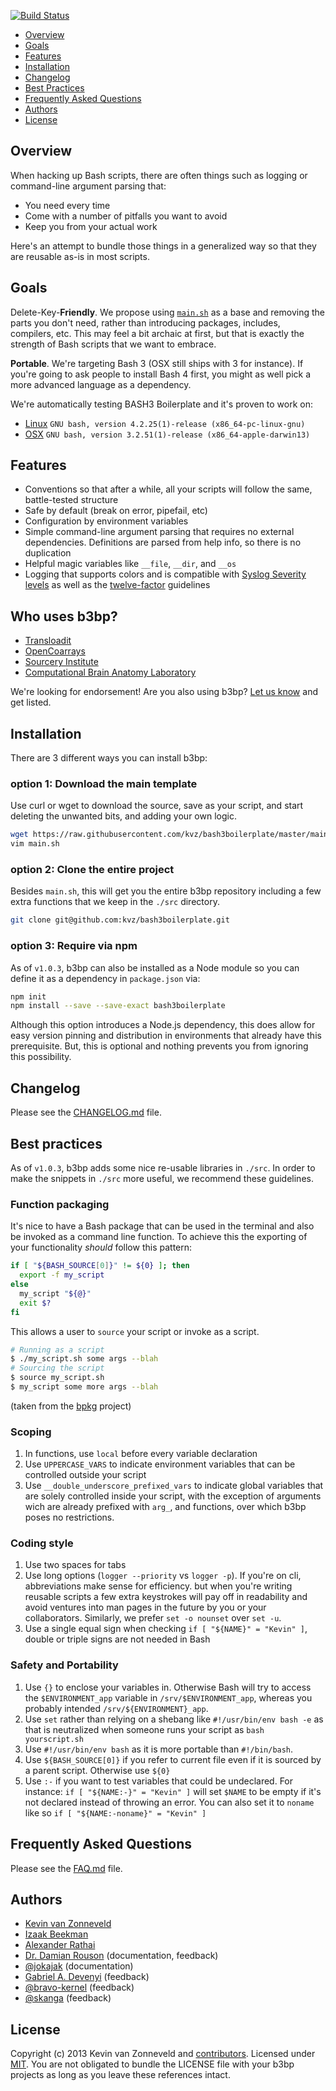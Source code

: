 [![Build Status](https://travis-ci.org/kvz/bash3boilerplate.svg?branch=master)](https://travis-ci.org/kvz/bash3boilerplate)

[This document is formatted with GitHub-Flavored Markdown.    ]:#
[For better viewing, including hyperlinks, read it online at  ]:#
[https://github.com/kvz/bash3boilerplate/blob/master/README.md]:#

* [Overview](#overview)
* [Goals](#goals)
* [Features](#features)
* [Installation](#installation)
* [Changelog](#changelog)
* [Best Practices](#best-practices)
* [Frequently Asked Questions](#frequently-asked-questions)
* [Authors](#authors)
* [License](#license)

## Overview

<!--more-->

When hacking up Bash scripts, there are often things such as logging or command-line argument parsing that:

 - You need every time
 - Come with a number of pitfalls you want to avoid
 - Keep you from your actual work
 
Here's an attempt to bundle those things in a generalized way so that
they are reusable as-is in most scripts.

## Goals

Delete-Key-**Friendly**. We propose using [`main.sh`](https://github.com/kvz/bash3boilerplate/blob/master/main.sh) 
as a base and removing the parts you don't need, rather than introducing packages, includes, compilers, etc.
This may feel a bit archaic at first, but that is exactly the strength of Bash scripts that we want to embrace.

**Portable**. We're targeting Bash 3 (OSX still ships
with 3 for instance). If you're going to ask people to install
Bash 4 first, you might as well pick a more advanced language as a
dependency.

We're automatically testing BASH3 Boilerplate and it's proven to work on:

- [Linux](https://travis-ci.org/kvz/bash3boilerplate/jobs/109804166#L91) `GNU bash, version 4.2.25(1)-release (x86_64-pc-linux-gnu)`
- [OSX](https://travis-ci.org/kvz/bash3boilerplate/jobs/109804167#L2453) `GNU bash, version 3.2.51(1)-release (x86_64-apple-darwin13)`

## Features

- Conventions so that after a while, all your scripts will follow the same, battle-tested structure
- Safe by default (break on error, pipefail, etc)
- Configuration by environment variables
- Simple command-line argument parsing that requires no external dependencies. Definitions are parsed from help info, so there is no duplication
- Helpful magic variables like `__file`, `__dir`, and `__os`
- Logging that supports colors and is compatible with [Syslog Severity levels](http://en.wikipedia.org/wiki/Syslog#Severity_levels) as well as the [twelve-factor](http://12factor.net/) guidelines

## Who uses b3bp?

- [Transloadit](https://transloadit.com)
- [OpenCoarrays](http://www.opencoarrays.org)
- [Sourcery Institute](http://www.sourceryinstitute.org)
- [Computational Brain Anatomy Laboratory](http://cobralab.ca/)

We're looking for endorsement! Are you also using b3bp? [Let us know](https://github.com/kvz/bash3boilerplate/issues/new?title=I%20use%20b3bp) and get listed.

## Installation

There are 3 different ways you can install b3bp:

### option 1: Download the main template

Use curl or wget to download the source, save as your script, and start deleting the unwanted bits, and adding your own logic.

```bash
wget https://raw.githubusercontent.com/kvz/bash3boilerplate/master/main.sh
vim main.sh
```

### option 2: Clone the entire project

Besides `main.sh`, this will get you the entire b3bp repository including a few extra functions that we keep in the `./src` directory.

```bash
git clone git@github.com:kvz/bash3boilerplate.git
```

### option 3: Require via npm

As of `v1.0.3`, b3bp can also be installed as a Node module so you can define it as a dependency in `package.json` via:

```bash
npm init
npm install --save --save-exact bash3boilerplate
```

Although this option introduces a Node.js dependency, this does allow for easy version pinning and distribution in environments that already have this prerequisite. But, this is optional and nothing prevents you from ignoring this possibility.

## Changelog

Please see the [CHANGELOG.md](./CHANGELOG.md) file.

## Best practices

As of `v1.0.3`, b3bp adds some nice re-usable libraries in `./src`. In order to make the snippets in `./src` more useful, we recommend these guidelines.

### Function packaging

It's nice to have a Bash package that can be used in the terminal and also be invoked as a command line function. To achieve this the exporting of your functionality *should* follow this pattern:

```bash
if [ "${BASH_SOURCE[0]}" != ${0} ]; then
  export -f my_script
else
  my_script "${@}"
  exit $?
fi
```

This allows a user to `source` your script or invoke as a script.

```bash
# Running as a script
$ ./my_script.sh some args --blah
# Sourcing the script
$ source my_script.sh
$ my_script some more args --blah
```

(taken from the [bpkg](https://raw.githubusercontent.com/bpkg/bpkg/master/README.md) project)

### Scoping

1. In functions, use `local` before every variable declaration
1. Use `UPPERCASE_VARS` to indicate environment variables that can be controlled outside your script
1. Use `__double_underscore_prefixed_vars` to indicate global variables that are solely controlled inside your script, with the exception of arguments wich are already prefixed with `arg_`, and functions, over which b3bp poses no restrictions.

### Coding style

1. Use two spaces for tabs
1. Use long options (`logger --priority` vs `logger -p`). If you're on cli, abbreviations make sense for efficiency. but when you're writing reusable scripts a few extra keystrokes will pay off in readability and avoid ventures into man pages in the future by you or your collaborators. Similarly, we prefer `set -o nounset` over `set -u`.
1. Use a single equal sign when checking `if [ "${NAME}" = "Kevin" ]`, double or triple signs are not needed in Bash

### Safety and Portability

1. Use `{}` to enclose your variables in. Otherwise Bash will try to access the `$ENVIRONMENT_app` variable in `/srv/$ENVIRONMENT_app`, whereas you probably intended `/srv/${ENVIRONMENT}_app`.
1. Use `set` rather than relying on a shebang like `#!/usr/bin/env bash -e` as that is neutralized when someone runs your script as `bash yourscript.sh`
1. Use `#!/usr/bin/env bash` as it is more portable than `#!/bin/bash`.
1. Use `${BASH_SOURCE[0]}` if you refer to current file even if it is sourced by a parent script. Otherwise use `${0}`
1. Use `:-` if you want to test variables that could be undeclared. For instance: `if [ "${NAME:-}" = "Kevin" ]` will set `$NAME` to be empty if it's not declared instead of throwing an error. You can also set it to `noname` like so `if [ "${NAME:-noname}" = "Kevin" ]`

## Frequently Asked Questions

Please see the [FAQ.md](./FAQ.md) file.

## Authors

- [Kevin van Zonneveld](http://kvz.io)
- [Izaak Beekman](https://izaakbeekman.com/)
- [Alexander Rathai](mailto:<Alexander.Rathai@gmail.com>)
- [Dr. Damian Rouson](http://www.sourceryinstitute.org/) (documentation, feedback)
- [@jokajak](https://github.com/jokajak) (documentation)
- [Gabriel A. Devenyi](http://staticwave.ca/) (feedback)
- [@bravo-kernel](https://github.com/bravo-kernel) (feedback)
- [@skanga](https://github.com/skanga) (feedback)

## License

Copyright (c) 2013 Kevin van Zonneveld and [contributors](https://github.com/kvz/bash3boilerplate#authors).
Licensed under [MIT](https://raw.githubusercontent.com/kvz/bash3boilerplate/master/LICENSE).
You are not obligated to bundle the LICENSE file with your b3bp projects as long
as you leave these references intact.
